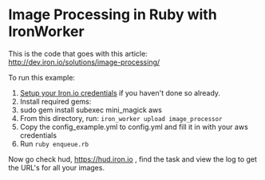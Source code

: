 Image Processing in Ruby with IronWorker
================================

This is the code that goes with this article: http://dev.iron.io/solutions/image-processing/

To run this example:

1. [Setup your Iron.io credentials](http://dev.iron.io/articles/configuration/) if you haven't done so already.
1. Install required gems:
  1. sudo gem install subexec mini_magick aws
1. From this directory, run: `iron_worker upload image_processor`
1. Copy the config_example.yml to config.yml and fill it in with your aws credentials
1. Run `ruby enqueue.rb`

Now go check hud, https://hud.iron.io , find the task and view the log to get the URL's for
all your images.
